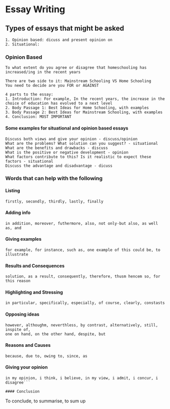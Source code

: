 # Essay Writing

## Types of essays that might be asked
```
1. Opinion based: dicuss and present opinion on
2. Situational: 
```

### Opinion Based
```
To what extent do you agree or disagree that homeschooling has increased/ing in the recent years

There are two side to it: Mainstream Schooling VS Home Schooling
You need to decide are you FOR or AGAINST

4 parts to the essay:
1. Introduction: For example, In the recent years, the increase in the choice of education has evolved to a next level
2. Body Passage 1: Best Ideas for Home Schooling, with examples
3. Body Passage 2: Best Ideas for Mainstream Schooling, with examples
4. Conclusion: MOST IMPORTANT
```

#### Some examples for situational and opinion based essays
```
Discuss both views and give your opinion - discuss/opinion 
What are the problems? What solution can you suggest? - situational
What are the benefits and drawbacks - discuss
What is the positive or negative development - opinion
What factors contribute to this? Is it realistic to expect these factors - situational
Discuss the advantage and disadvantage - dicuss
```

### Words that can help with the following

#### Listing
```
firstly, secondly, thirdly, lastly, finally
```

#### Adding info
```
in addition, moreover, futhermore, also, not only-but also, as well as, and
```

#### Giving examples
```
for example, for instance, such as, one example of this could be, to illustrate
```

#### Results and Consequences
```
solution, as a result, consequently, therefore, thusm hencem so, for this reason
```

#### Highlighting and Stressing
```
in particular, specifically, especially, of course, clearly, constasts
```

#### Opposing ideas
```
however, althoughm, neverthless, by contrast, alternatively, still, inspite of,
one on hand, on the other hand, despite, but
```

#### Reasons and Causes
```
because, due to, owing to, since, as
```

#### Giving your opinion
```
in my opinion, i think, i believe, in my view, i admit, i concur, i disagree```

#### Conclusion
```
To conclude, to summarise, to sum up
```

